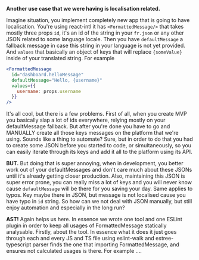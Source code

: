 **Another use case that we were having is localisation related.**

Imagine situation, you implement completely new app that is going to have localisation.
You're using react-intl it has `<FormattedMessage/>` that takes mostly three props
`id`, it's an id of the string in your `fr.json` or any other JSON related to some language locale.
Then you have `defaultMessage` a fallback message in case this string in your language is not yet provided.
And `values` that basically an object of keys that will replace `{someValue}` inside of your translated string.
For example

```jsx
<FormattedMessage
  id="dashboard.helloMessage"
  defaultMessage="Hello, {username}"
  values={{
    username: props.username
  }}
/>
```

It's all cool, but there is a few problems.
First of all, when you create MVP you basically slap a lot of ids everywhere, relying mostly on your defaultMessage fallback.
But after you're done you have to go and MANUALLY create all those keys messages on the platform that we're using.
Sounds like a thing to automate? Sure, but in order to do that you had to create some JSON before you started to code, or
simultaneously, so you can easily iterate through its keys and add it all to the platform using its API.

**BUT.**
But doing that is super annoying, when in development, you better work out of your defaultMessages and don't care much about
these JSONs until it's already getting closer production.
Also, maintaining this JSON is super error prone, you can really miss a lot of keys and you will never know cause `defaultMessage`
will be there for you saving your day. Same applies to typos. Key maybe there in JSON, but message is not localised cause you have typo in `id` string.
So how can we not deal with JSON manually, but still enjoy automation and especially in the long run?

**AST!**
Again helps us here.
In essence we wrote one tool and one ESLint plugin in order to keep all usages of FormattedMessage statically analysable.
Firstly, about the tool.
In essence what it does it just goes through each and every JS and TS file using eslint-walk and estree-typescript parser 
finds the one that importing FormattedMessage, and ensures not calculated usages is there.
For example ....
